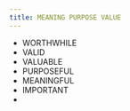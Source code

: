 ```yaml
---
title: MEANING PURPOSE VALUE 
---
```


+ WORTHWHILE 
+ VALID
+ VALUABLE 
+ PURPOSEFUL 
+ MEANINGFUL 
+ IMPORTANT 
+ 